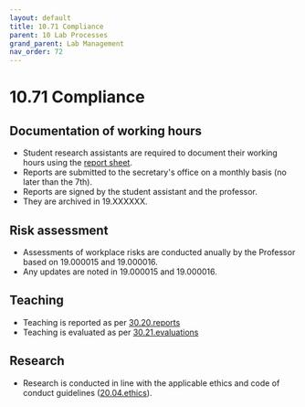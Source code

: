 ```yaml
---
layout: default
title: 10.71 Compliance
parent: 10 Lab Processes
grand_parent: Lab Management
nav_order: 72
---
```


# 10.71 Compliance

## Documentation of working hours

- Student research assistants are required to document their working hours using the [report sheet](https://www.uni-bamberg.de/fileadmin/abt-personal/Homepage_ab_2016-03/11_Formulare_Infos_Merkblaetter/Hilfskraefte/Musterformular_Dokumentationspflicht_MiLoG.pdf).
- Reports are submitted to the secretary's office on a monthly basis (no later than the 7th).
- Reports are signed by the student assistant and the professor.
- They are archived in 19.XXXXXX.

## Risk assessment

- Assessments of workplace risks are conducted anually by the Professor based on 19.000015 and 19.000016.
- Any updates are noted in 19.000015 and 19.000016.

## Teaching

- Teaching is reported as per [30.20.reports](../../teaching/30_processes/30.20.reports.html)
- Teaching is evaluated as per [30.21.evaluations](../../teaching/30_processes/30.21.evaluations.html)

## Research

- Research is conducted in line with the applicable ethics and code of conduct guidelines ([20.04.ethics](../../research/20_processes/20.04.ethics.html)).
